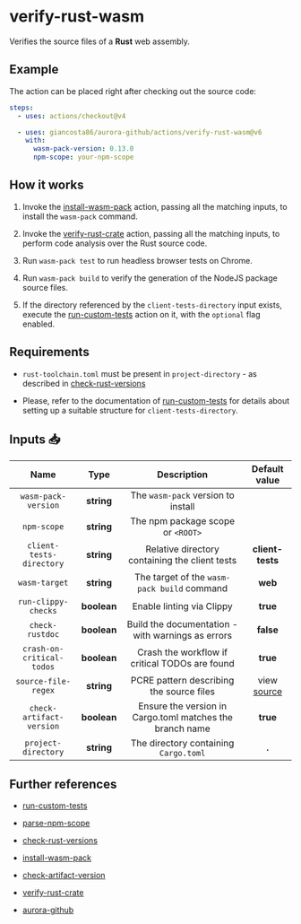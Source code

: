 # verify-rust-wasm

Verifies the source files of a **Rust** web assembly.

## Example

The action can be placed right after checking out the source code:

```yaml
steps:
  - uses: actions/checkout@v4

  - uses: giancosta86/aurora-github/actions/verify-rust-wasm@v6
    with:
      wasm-pack-version: 0.13.0
      npm-scope: your-npm-scope
```

## How it works

1. Invoke the [install-wasm-pack](../install-wasm-pack/README.md) action, passing all the matching inputs, to install the `wasm-pack` command.

1. Invoke the [verify-rust-crate](../verify-rust-crate/README.md) action, passing all the matching inputs, to perform code analysis over the Rust source code.

1. Run `wasm-pack test` to run headless browser tests on Chrome.

1. Run `wasm-pack build` to verify the generation of the NodeJS package source files.

1. If the directory referenced by the `client-tests-directory` input exists, execute the [run-custom-tests](../run-custom-tests/README.md) action on it, with the `optional` flag enabled.

## Requirements

- `rust-toolchain.toml` must be present in `project-directory` - as described in [check-rust-versions](../check-rust-versions/README.md)

- Please, refer to the documentation of [run-custom-tests](../run-custom-tests/README.md) for details about setting up a suitable structure for `client-tests-directory`.

## Inputs 📥

|           Name            |    Type     |                       Description                        |       Default value       |
| :-----------------------: | :---------: | :------------------------------------------------------: | :-----------------------: |
|    `wasm-pack-version`    | **string**  |            The `wasm-pack` version to install            |                           |
|        `npm-scope`        | **string**  |            The npm package scope or `<ROOT>`             |                           |
| `client-tests-directory`  | **string**  |      Relative directory containing the client tests      |     **client-tests**      |
|       `wasm-target`       | **string**  |       The target of the `wasm-pack build` command        |          **web**          |
|    `run-clippy-checks`    | **boolean** |                Enable linting via Clippy                 |         **true**          |
|      `check-rustdoc`      | **boolean** |    Build the documentation - with warnings as errors     |         **false**         |
| `crash-on-critical-todos` | **boolean** |      Crash the workflow if critical TODOs are found      |         **true**          |
|    `source-file-regex`    | **string**  |         PCRE pattern describing the source files         | view [source](action.yml) |
| `check-artifact-version`  | **boolean** | Ensure the version in Cargo.toml matches the branch name |         **true**          |
|    `project-directory`    | **string**  |          The directory containing `Cargo.toml`           |           **.**           |

## Further references

- [run-custom-tests](../run-custom-tests/README.md)

- [parse-npm-scope](../parse-npm-scope/README.md)

- [check-rust-versions](../check-rust-versions/README.md)

- [install-wasm-pack](../install-wasm-pack/README.md)

- [check-artifact-version](../check-artifact-version/README.md)

- [verify-rust-crate](../verify-rust-crate/README.md)

- [aurora-github](../../README.md)
